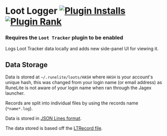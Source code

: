 # Loot Logger [![Plugin Installs](http://img.shields.io/endpoint?url=https://i.pluginhub.info/shields/installs/plugin/loot-logger)](https://runelite.net/plugin-hub/TheStonedTurtle) [![Plugin Rank](http://img.shields.io/endpoint?url=https://i.pluginhub.info/shields/rank/plugin/loot-logger)](https://runelite.net/plugin-hub)

### Requires the `Loot Tracker` plugin to be enabled

Logs Loot Tracker data locally and adds new side-panel UI for viewing it.

## Data Storage
Data is stored at `~/.runelite/loots/HASH` where `HASH` is your account's unique hash, this was changed from your login name (or email address) as RuneLite is not aware of your login name when ran through the Jagex launcher.

Records are split into individual files by using the records name (`*name*.log`).

Data is stored in <a href="http://jsonlines.org/" target="_blank">JSON Lines format</a>.

The data stored is based off the <a href="https://github.com/TheStonedTurtle/Loot-Logger/blob/master/src/main/java/thestonedturtle/lootlogger/localstorage/LTRecord.java" target="_blank">LTRecord file</a>.

